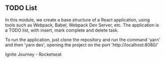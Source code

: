 ## TODO List

In this module, we create a base structure of a React application, using tools such as Webpack, Babel, Webpack Dev Server, etc. The application is a TODO list, with insert, mark complete and delete task.

To run the application, just clone the repository and run the command 'yarn' and then 'yarn dev', opening the project on the port 'http://localhost:8080/'

Ignite Journey - Rocketseat

